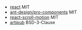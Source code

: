 - [react](https://github.com/facebook/react) MIT
- [ant-design/pro-components](https://github.com/ant-design/pro-components) MIT
- [react-scroll-motion](https://github.com/1000ship/react-scroll-motion) MIT
- [artipub](https://github.com/crawlab-team/artipub) BSD-3-Clause
